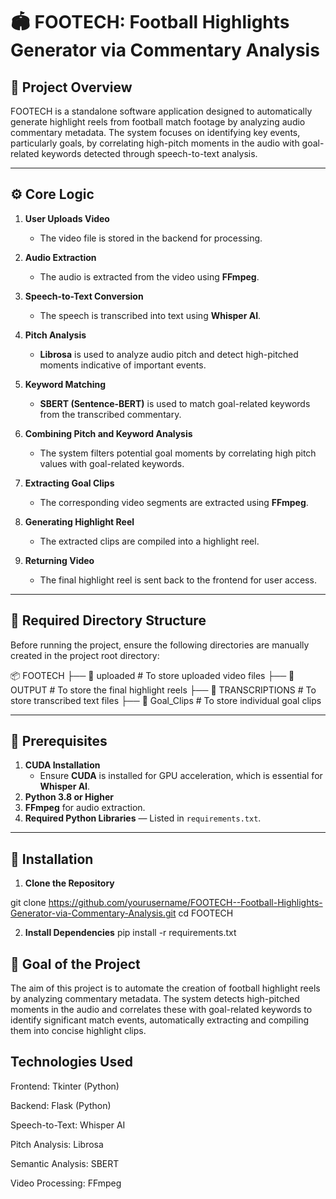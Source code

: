 # 🏟️ FOOTECH: Football Highlights Generator via Commentary Analysis

## 📌 Project Overview

FOOTECH is a standalone software application designed to automatically generate highlight reels from football match footage by analyzing audio commentary metadata. The system focuses on identifying key events, particularly goals, by correlating high-pitch moments in the audio with goal-related keywords detected through speech-to-text analysis.

---

## ⚙️ Core Logic

1. **User Uploads Video**  
   - The video file is stored in the backend for processing.  

2. **Audio Extraction**  
   - The audio is extracted from the video using **FFmpeg**.  

3. **Speech-to-Text Conversion**  
   - The speech is transcribed into text using **Whisper AI**.  

4. **Pitch Analysis**  
   - **Librosa** is used to analyze audio pitch and detect high-pitched moments indicative of important events.  

5. **Keyword Matching**  
   - **SBERT (Sentence-BERT)** is used to match goal-related keywords from the transcribed commentary.  

6. **Combining Pitch and Keyword Analysis**  
   - The system filters potential goal moments by correlating high pitch values with goal-related keywords.  

7. **Extracting Goal Clips**  
   - The corresponding video segments are extracted using **FFmpeg**.  

8. **Generating Highlight Reel**  
   - The extracted clips are compiled into a highlight reel.  

9. **Returning Video**  
   - The final highlight reel is sent back to the frontend for user access.  

---

## 📁 Required Directory Structure

Before running the project, ensure the following directories are manually created in the project root directory:

📦 FOOTECH ├── 📁 uploaded # To store uploaded video files 
            ├── 📁 OUTPUT # To store the final highlight reels 
            ├── 📁 TRANSCRIPTIONS # To store transcribed text files 
            ├── 📁 Goal_Clips # To store individual goal clips


---

## 🔧 Prerequisites

1. **CUDA Installation**  
   - Ensure **CUDA** is installed for GPU acceleration, which is essential for **Whisper AI**.  
2. **Python 3.8 or Higher**  
3. **FFmpeg** for audio extraction.  
4. **Required Python Libraries** — Listed in `requirements.txt`.  

---

## 🚀 Installation

1. **Clone the Repository**  

git clone https://github.com/yourusername/FOOTECH--Football-Highlights-Generator-via-Commentary-Analysis.git
cd FOOTECH

2. **Install Dependencies** 
pip install -r requirements.txt

## 🔧 Goal of the Project
The aim of this project is to automate the creation of football highlight reels by analyzing commentary metadata. The system detects high-pitched moments in the audio and correlates these with goal-related keywords to identify significant match events, automatically extracting and compiling them into concise highlight clips.

## Technologies Used
Frontend: Tkinter (Python)

Backend: Flask (Python)

Speech-to-Text: Whisper AI

Pitch Analysis: Librosa

Semantic Analysis: SBERT

Video Processing: FFmpeg
